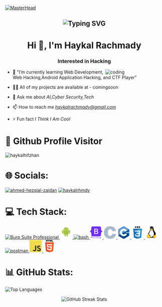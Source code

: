 [![MasterHead](https://raw.githubusercontent.com/elapse-d/foo-Wallpaper-Feh-Gif/master/desktop-animation2.gif)](https://rishavchanda.io)
<h2 align="center"><img src="https://readme-typing-svg.demolab.com?font=Fira+Code&pause=1000&color=9B72FF&random=false&width=435&lines=%22Learning%2C+Silent%2C+and+Level+up.%22" alt="Typing SVG" />

<h1 align="center">Hi 👋, I'm Haykal Rachmady</h1>
<h3 align="center">Interested in Hacking</h3> 

<img align="right" alt="coding" width="185" src="https://media.licdn.com/dms/image/v2/D4E12AQGgI1Lk0cwnuA/article-cover_image-shrink_720_1280/article-cover_image-shrink_720_1280/0/1693924911222?e=2147483647&v=beta&t=VHlIqYCHPRi0911_SghB_4GaxXsQhkmLIjtI1uDaZ2Y">



- 🌱 "I’m currently learning Web Development, Web Hacking,Android Application Hacking, and CTF Player"

- 👨‍💻 All of my projects are available at - comingsoon
- 💬 Ask me about *AI,Cyber Security,Tech*

- 📫 How to reach me *haykalrachmady@gmail.com*

- ⚡ Fun fact *I Think I Am Cool*
#
#

# 👀 Github Profile Visitor
<p align="left"> <img src="https://komarev.com/ghpvc/?username=kallokkotsun&label=Profile%20views&color=0e75b6&style=flat" alt="haykalhifzhan" /> </p>

# 🌐 Socials:
<p align="left">
<a href="https://www.linkedin.com/in/ahmed-haykal-hifzhan-rachmady-93ab30282//" target="blank"><img align="center" src="https://raw.githubusercontent.com/rahuldkjain/github-profile-readme-generator/master/src/images/icons/Social/linked-in-alt.svg" alt="ahmed-hezqial-zaidan" height="30" width="40" /></a>
<a href="https://instagram.com/haykalrhmdy" target="blank"><img align="center" src="https://raw.githubusercontent.com/rahuldkjain/github-profile-readme-generator/master/src/images/icons/Social/instagram.svg" alt="haykalrhmdy" height="30" width="40" /></a>
</p>

# 💻 Tech Stack:
<p align="left">
  <a href="https://portswigger.net/burp" target="_blank" rel="noreferrer">
  <img src="https://www.dockhunt.com/_next/image?url=https%3A%2F%2Fdockhunt-images.nyc3.cdn.digitaloceanspaces.com%2Ff5f43386-11d9-4978-b8f0-1497a875881e&w=384&q=75" alt="Burp Suite Professional" width="40" height="40"/>
</a>
  <a href="https://developer.android.com" target="_blank" rel="noreferrer">
    <img src="https://raw.githubusercontent.com/devicons/devicon/master/icons/android/android-original-wordmark.svg" alt="android" width="40" height="40"/>
  </a>
  <a href="https://www.gnu.org/software/bash/" target="_blank" rel="noreferrer">
    <img src="https://www.vectorlogo.zone/logos/gnu_bash/gnu_bash-icon.svg" alt="bash" width="40" height="40"/>
  </a>
  <a href="https://getbootstrap.com" target="_blank" rel="noreferrer">
    <img src="https://raw.githubusercontent.com/devicons/devicon/master/icons/bootstrap/bootstrap-plain-wordmark.svg" alt="bootstrap" width="40" height="40"/>
  </a>
  <a href="https://www.cprogramming.com/" target="_blank" rel="noreferrer">
    <img src="https://raw.githubusercontent.com/devicons/devicon/master/icons/c/c-original.svg" alt="c" width="40" height="40"/>
  </a>
  <a href="https://www.w3schools.com/cpp/" target="_blank" rel="noreferrer">
    <img src="https://raw.githubusercontent.com/devicons/devicon/master/icons/cplusplus/cplusplus-original.svg" alt="cplusplus" width="40" height="40"/>
  </a>
  <a href="https://www.w3schools.com/css/" target="_blank" rel="noreferrer">
    <img src="https://raw.githubusercontent.com/devicons/devicon/master/icons/css3/css3-original-wordmark.svg" alt="css3" width="40" height="40"/>
  </a>
  <a href="https://www.linux.org/" target="_blank" rel="noreferrer">
    <img src="https://raw.githubusercontent.com/devicons/devicon/master/icons/linux/linux-original.svg" alt="linux" width="40" height="40"/>
  </a>
  <a href="https://postman.com" target="_blank" rel="noreferrer">
    <img src="https://www.vectorlogo.zone/logos/getpostman/getpostman-icon.svg" alt="postman" width="40" height="40"/>
  </a>
  <a href="https://developer.mozilla.org/en-US/docs/Web/JavaScript" target="_blank" rel="noreferrer">
    <img src="https://raw.githubusercontent.com/devicons/devicon/master/icons/javascript/javascript-original.svg" alt="javascript" width="40" height="40"/>
  </a>
  <a href="https://www.w3.org/html/" target="_blank" rel="noreferrer">
    <img src="https://raw.githubusercontent.com/devicons/devicon/master/icons/html5/html5-original-wordmark.svg" alt="html5" width="40" height="40"/>
  </a>
</p>


# 📊 GitHub Stats:
<p align="left">
  <img src="https://github-readme-stats.vercel.app/api/top-langs?username=haykalhifzhan&show_icons=true&locale=en&layout=compact" alt="Top Languages" />
</p>

<p align="center">
  <img src="https://github-readme-streak-stats.herokuapp.com/?user=haykalhifzhan" alt="GitHub Streak Stats" />
</p>
